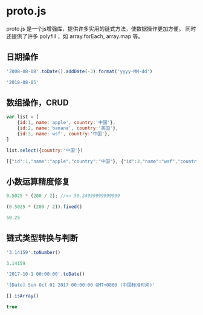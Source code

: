 # proto.js
proto.js 是一个js增强库，提供许多实用的链式方法，使数据操作更加方便。 同时还提供了许多 polyfill ，如 array.forEach, array.map 等。

## 日期操作
```javascript
'2008-08-08'.toDate().addDate(-3).format('yyyy-MM-dd')
```
```javascript
'2018-08-05'
```

## 数组操作，CRUD
```javascript
var list = [
    {id:1, name:'apple', country:'中国'},
    {id:2, name:'banana', country:'美国'},
    {id:3, name:'wsf', country:'中国'},
]

list.select({country:'中国'})
```
```javascript
[{"id":1,"name":"apple","country":"中国"}, {"id":3,"name":"wsf","country":"中国"}]
```

## 小数运算精度修复
```javascript
0.5025 * (200 / 2); //=> 50.24999999999999

(0.5025 * (200 / 2)).fixed()
```
```javascript
50.25
```

## 链式类型转换与判断
```javascript
'3.14159'.toNumber()
```
```javascript
3.14159
```

```javascript
'2017-10-1 00:00:00'.toDate()
```
```javascript
'[Date] Sun Oct 01 2017 00:00:00 GMT+0800 (中国标准时间)'
```

```javascript
[].isArray()
```
```javascript
true
```
